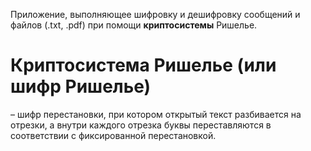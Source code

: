 Приложение, выполняющее шифровку и дешифровку сообщений и файлов (.txt, .pdf) при помощи **криптосистемы** Ришелье.
# Криптосистема Ришелье (или шифр Ришелье)
– шифр перестановки, при котором открытый текст разбивается на отрезки, а внутри каждого отрезка буквы переставляются в соответствии с фиксированной перестановкой.
